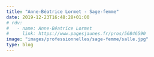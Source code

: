 ```yaml
---
title: "Anne-Béatrice Lormet - Sage-femme"
date: 2019-12-23T16:48:28+01:00
# rdv:
#   - name: Anne-Béatrice Lormet
#     link: https://www.pagesjaunes.fr/pros/56846590
image: "images/professionnelles/sage-femme/salle.jpg"
type: blog
---
```

